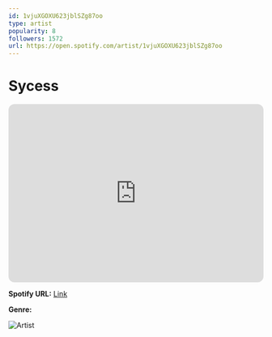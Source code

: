 ```yaml
---
id: 1vjuXGOXU623jblSZg87oo
type: artist
popularity: 8
followers: 1572
url: https://open.spotify.com/artist/1vjuXGOXU623jblSZg87oo
---
```

# Sycess

<iframe style="border-radius:12px" src="https://open.spotify.com/embed/artist/1vjuXGOXU623jblSZg87oo" width="100%" height="352" frameBorder="0" allowfullscreen="" allow="autoplay; clipboard-write; encrypted-media; fullscreen; picture-in-picture" loading="lazy"></iframe>

**Spotify URL:** [Link](https://open.spotify.com/artist/1vjuXGOXU623jblSZg87oo)

**Genre:** 

![Artist](https://i.scdn.co/image/ab6761610000e5eba8b1efd450a4cf2d57a2a36b)
